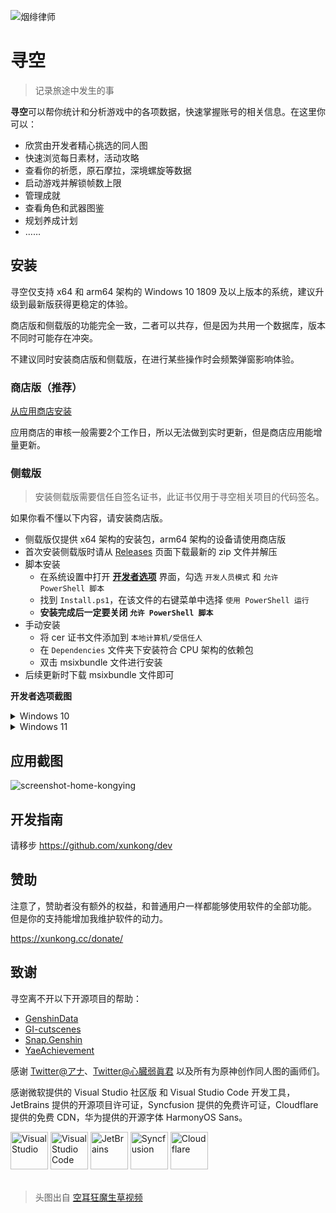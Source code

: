 ﻿![烟绯律师](https://file.xunkong.cc/static/repo/xunkong/YanfeiLawyer.webp)

# 寻空

> 记录旅途中发生的事

**寻空**可以帮你统计和分析游戏中的各项数据，快速掌握账号的相关信息。在这里你可以：

- 欣赏由开发者精心挑选的同人图
- 快速浏览每日素材，活动攻略
- 查看你的祈愿，原石摩拉，深境螺旋等数据
- 启动游戏并解锁帧数上限
- 管理成就
- 查看角色和武器图鉴
- 规划养成计划
- ……

## 安装

寻空仅支持 x64 和 arm64 架构的 Windows 10 1809 及以上版本的系统，建议升级到最新版获得更稳定的体验。

商店版和侧载版的功能完全一致，二者可以共存，但是因为共用一个数据库，版本不同时可能存在冲突。

不建议同时安装商店版和侧载版，在进行某些操作时会频繁弹窗影响体验。

### 商店版（推荐）

[从应用商店安装](https://www.microsoft.com/store/apps/9N2SVG0JMT12)

应用商店的审核一般需要2个工作日，所以无法做到实时更新，但是商店应用能增量更新。

### 侧载版

> 安装侧载版需要信任自签名证书，此证书仅用于寻空相关项目的代码签名。

如果你看不懂以下内容，请安装商店版。

- 侧载版仅提供 x64 架构的安装包，arm64 架构的设备请使用商店版
- 首次安装侧载版时请从 [Releases](https://github.com/xunkong/xunkong/releases) 页面下载最新的 zip 文件并解压
- 脚本安装
  - 在系统设置中打开 [**开发者选项**](ms-settings:developers) 界面，勾选 `开发人员模式` 和 `允许 PowerShell 脚本`
  - 找到 `Install.ps1`，在该文件的右键菜单中选择 `使用 PowerShell 运行`
  - **安装完成后一定要关闭 `允许 PowerShell 脚本`**
- 手动安装
  - 将 cer 证书文件添加到 `本地计算机/受信任人`
  - 在 `Dependencies` 文件夹下安装符合 CPU 架构的依赖包
  - 双击 msixbundle 文件进行安装
- 后续更新时下载 msixbundle 文件即可

**开发者选项截图**

<details>
<summary>Windows 10</summary>

![dev-setting-win10](https://file.xunkong.cc/static/repo/xunkong/dev-setting-win10.webp)

</details>

<details>
<summary>Windows 11</summary>

![dev-setting-win11](https://file.xunkong.cc/static/repo/xunkong/dev-setting-win11.webp)

</details>

## 应用截图

![screenshot-home-kongying](https://file.xunkong.cc/static/repo/xunkong/screenshot-home-kongying.webp)

## 开发指南

请移步 https://github.com/xunkong/dev

## 赞助

注意了，赞助者没有额外的权益，和普通用户一样都能够使用软件的全部功能。    
但是你的支持能增加我维护软件的动力。

https://xunkong.cc/donate/

## 致谢

寻空离不开以下开源项目的帮助：

- [GenshinData](https://github.com/Dimbreath/GenshinData)
- [GI-cutscenes](https://github.com/ToaHartor/GI-cutscenes)
- [Snap.Genshin](https://github.com/DGP-Studio/Snap.Genshin)
- [YaeAchievement](https://github.com/HolographicHat/YaeAchievement)

感谢 [Twitter@アナ](https://twitter.com/anna_drw01)、[Twitter@心臓弱眞君](https://twitter.com/xinzoruo) 以及所有为原神创作同人图的画师们。

感谢微软提供的 Visual Studio 社区版 和 Visual Studio Code 开发工具，JetBrains 提供的开源项目许可证，Syncfusion 提供的免费许可证，Cloudflare 提供的免费 CDN，华为提供的开源字体 HarmonyOS Sans。

<div>
    <img alt="Visual Studio" src="https://file.xunkong.cc/static/repo/xunkong/Visual_Studio_Icon_2019.svg" height="60" />
    <img alt="Visual Studio Code" src="https://file.xunkong.cc/static/repo/xunkong/Visual_Studio_Code_1.35_icon.svg" height="60" />
    <img alt="JetBrains" src="https://file.xunkong.cc/static/repo/xunkong/JetBrains_Logo_2016.svg" height="60" />
    <img alt="Syncfusion" src="https://file.xunkong.cc/static/repo/xunkong/syncfusion.png" height="60" />
    <img alt="Cloudflare" src="https://file.xunkong.cc/static/repo/xunkong/Cloudflare_logo.svg" height="60" />
</div>

<br>

> 头图出自 [空耳狂魔生草视频](https://www.bilibili.com/video/av340612690)
